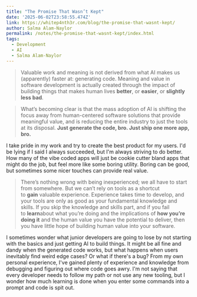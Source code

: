 ```yaml
---
title: "The Promise That Wasn’t Kept"
date: '2025-06-02T23:58:55.474Z'
link: https://whitep4nth3r.com/blog/the-promise-that-wasnt-kept/
author: Salma Alam-Naylor
permalink: /notes/the-promise-that-wasnt-kept/index.html
tags:
  - Development
  - AI
  - Salma Alam-Naylor
---
```

> Valuable work and meaning is not derived from what AI makes us (apparently) faster at: generating code. Meaning and value in software development is actually created through the impact of building things that makes human lives **better**, or **easier**, or **slightly less bad**.

> What’s becoming clear is that the mass adoption of AI is shifting the focus away from human-centered software solutions that provide meaningful value, and is reducing the entire industry to just the tools at its disposal. **Just generate the code, bro. Just ship one more app, bro.**

I take pride in my work and try to create the best product for my users. I'd be lying if I said I always succeeded, but I'm always striving to do better. How many of the vibe coded apps will just be cookie cutter bland apps that might do the job, but feel more like some boring utility. Boring can be good, but sometimes some nicer touches can provide real value.

> There’s nothing wrong with being inexperienced; we all have to start from somewhere. But we can’t rely on tools as a shortcut to **gain** valuable experience. Experience takes time to develop, and your tools are only as good as your fundamental knowledge and skills. If you skip the knowledge and skills part, and if you fail to **learn**about what you’re doing and the implications of **how you’re doing it** and the human value you have the potential to deliver, then you have little hope of building human value into your software.

I sometimes wonder what junior developers are going to lose by not starting with the basics and just getting AI to build things. It might be all fine and dandy when the generated code works, but what happens when users inevitably find weird edge cases? Or what if there's a bug? From my own personal experience, I've gained plenty of experience and knowledge from debugging and figuring out where code goes awry. I'm not saying that every developer needs to follow my path or not use any new tooling, but I wonder how much learning is done when you enter some commands into a prompt and code is spit out.
